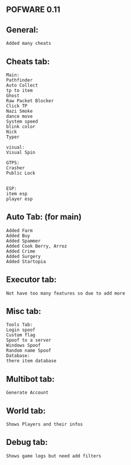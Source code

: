 POFWARE 0.11
-------------------

General:
--
```
Added many cheats
```

Cheats tab:
--
```
Main:
Pathfinder
Auto Collect
tp to item
Ghost
Raw Packet Blocker
Click TP
Nazi Smoke
dance move
System speed
blink color
Nick
Typer

visual:
Visual Spin

GTPS:
Crasher
Public Lock


ESP:
item esp
player esp
```

Auto Tab: (for main)
--
```
Added Farm
Added Buy
Added Spammer
Added Cook Berry, Arroz
Added Crime 
Added Surgery
Added Startopia
```

Executor tab:
--
```
Not have too many features so due to add more 
```

Misc tab:
--
```
Tools Tab:
Login spoof
Custom flag
Spoof to a server 
Windows Spoof 
Random name Spoof
Database:
there item database
```

Multibot tab:
--
```
Generate Account
```

World tab:
--
```
Shows Players and their infos
```

Debug tab:
--
```
Shows game logs but need add filters
```
